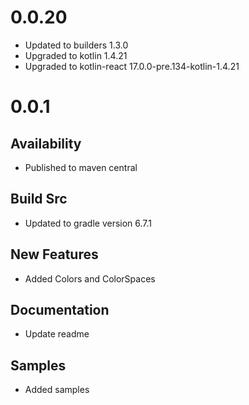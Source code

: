 # 0.0.20
- Updated to builders 1.3.0
- Upgraded to kotlin 1.4.21
- Upgraded to kotlin-react 17.0.0-pre.134-kotlin-1.4.21

# 0.0.1
## Availability
- Published to maven central

## Build Src
- Updated to gradle version 6.7.1

## New Features
- Added Colors and ColorSpaces

## Documentation
- Update readme

## Samples
- Added samples